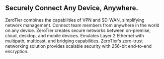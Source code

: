 ## Securely Connect Any Device, Anywhere.

ZeroTier combines the capabilities of VPN and SD-WAN, simplifying network management.
Connect team members from anywhere in the world on any device. ZeroTier creates secure networks between on-premise, cloud, desktop, and mobile devices.
Emulates Layer 2 Ethernet with multipath, multicast, and bridging capabilities.
ZeroTier’s zero-trust networking solution provides scalable security with 256-bit end-to-end encryption.
